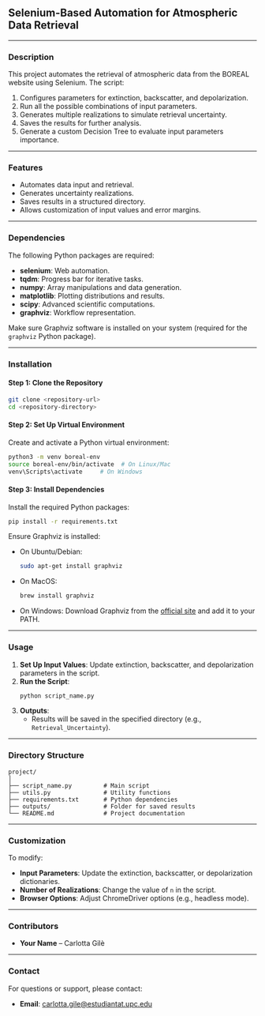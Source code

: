 ## **Selenium-Based Automation for Atmospheric Data Retrieval**

---

### **Description**
This project automates the retrieval of atmospheric data from the BOREAL website using Selenium. The script:
1. Configures parameters for extinction, backscatter, and depolarization.
2. Run all the possible combinations of input parameters.
3. Generates multiple realizations to simulate retrieval uncertainty.
4. Saves the results for further analysis.
5. Generate a custom Decision Tree to evaluate input parameters importance.

---

### **Features**
- Automates data input and retrieval.
- Generates uncertainty realizations.
- Saves results in a structured directory.
- Allows customization of input values and error margins.

---

### **Dependencies**
The following Python packages are required:
- **selenium**: Web automation.
- **tqdm**: Progress bar for iterative tasks.
- **numpy**: Array manipulations and data generation.
- **matplotlib**: Plotting distributions and results.
- **scipy**: Advanced scientific computations.
- **graphviz**: Workflow representation.

Make sure Graphviz software is installed on your system (required for the `graphviz` Python package).

---

### **Installation**

#### **Step 1: Clone the Repository**
```bash
git clone <repository-url>
cd <repository-directory>
```

#### **Step 2: Set Up Virtual Environment**
Create and activate a Python virtual environment:
```bash
python3 -m venv boreal-env
source boreal-env/bin/activate  # On Linux/Mac
venv\Scripts\activate     # On Windows
```

#### **Step 3: Install Dependencies**
Install the required Python packages:
```bash
pip install -r requirements.txt
```

Ensure Graphviz is installed:
- On Ubuntu/Debian:
  ```bash
  sudo apt-get install graphviz
  ```
- On MacOS:
  ```bash
  brew install graphviz
  ```
- On Windows:
  Download Graphviz from the [official site](https://graphviz.gitlab.io/_pages/Download/Download_windows.html) and add it to your PATH.

---

### **Usage**
1. **Set Up Input Values**: Update extinction, backscatter, and depolarization parameters in the script.
2. **Run the Script**:
   ```bash
   python script_name.py
   ```
3. **Outputs**:
   - Results will be saved in the specified directory (e.g., `Retrieval_Uncertainty`).

---

### **Directory Structure**
```
project/
│
├── script_name.py         # Main script
├── utils.py               # Utility functions
├── requirements.txt       # Python dependencies
├── outputs/               # Folder for saved results
└── README.md              # Project documentation
```

---

### **Customization**
To modify:
- **Input Parameters**: Update the extinction, backscatter, or depolarization dictionaries.
- **Number of Realizations**: Change the value of `n` in the script.
- **Browser Options**: Adjust ChromeDriver options (e.g., headless mode).

---

### **Contributors**
- **Your Name** – Carlotta Gilè

---

### **Contact**
For questions or support, please contact:
- **Email**: carlotta.gile@estudiantat.upc.edu
